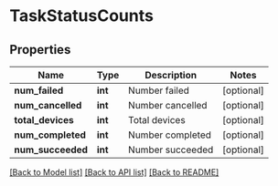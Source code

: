 # TaskStatusCounts

## Properties
Name | Type | Description | Notes
------------ | ------------- | ------------- | -------------
**num_failed** | **int** | Number failed | [optional] 
**num_cancelled** | **int** | Number cancelled | [optional] 
**total_devices** | **int** | Total devices | [optional] 
**num_completed** | **int** | Number completed | [optional] 
**num_succeeded** | **int** | Number succeeded | [optional] 

[[Back to Model list]](../README.md#documentation-for-models) [[Back to API list]](../README.md#documentation-for-api-endpoints) [[Back to README]](../README.md)


